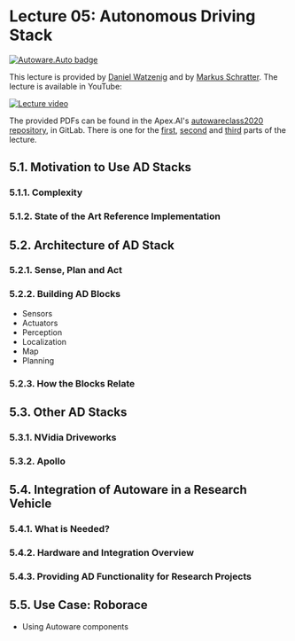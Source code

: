 # Lecture 05: Autonomous Driving Stack
[![Autoware.Auto badge](https://img.shields.io/badge/Autoware-Auto-orange.svg)](https://www.autoware.auto)

This lecture is provided by [Daniel Watzenig](https://www.linkedin.com/in/daniel-watzenig-4a0b985) and by [Markus Schratter](https://www.linkedin.com/in/markusschratter). The lecture is available in YouTube:

[![Lecture video](https://img.youtube.com/vi/nTI4fnn2tuU/0.jpg)](https://www.youtube.com/watch?v=nTI4fnn2tuU&list=PLL57Sz4fhxLpCXgN0lvCF7aHAlRA5FoFr&index=5)

The provided PDFs can be found in the Apex.AI's [autowareclass2020 repository](https://gitlab.com/ApexAI/autowareclass2020/-/blob/master/lectures/05_Architectures), in GitLab. There is one for the [first](https://gitlab.com/ApexAI/autowareclass2020/-/blob/master/lectures/05_Architectures/Part_1.pdf), [second](https://gitlab.com/ApexAI/autowareclass2020/-/blob/master/lectures/05_Architectures/Part_2.pdf) and [third](https://gitlab.com/ApexAI/autowareclass2020/-/blob/master/lectures/05_Architectures/Part_3.pdf) parts of the lecture.


## 5.1. Motivation to Use AD Stacks
### 5.1.1. Complexity
### 5.1.2. State of the Art Reference Implementation


## 5.2. Architecture of AD Stack
### 5.2.1. Sense, Plan and Act
### 5.2.2. Building AD Blocks
- Sensors
- Actuators
- Perception
- Localization
- Map
- Planning
### 5.2.3. How the Blocks Relate


## 5.3. Other AD Stacks
### 5.3.1. NVidia Driveworks
### 5.3.2. Apollo


## 5.4. Integration of Autoware in a Research Vehicle
### 5.4.1. What is Needed?
### 5.4.2. Hardware and Integration Overview
### 5.4.3. Providing AD Functionality for Research Projects


## 5.5. Use Case: Roborace
- Using Autoware components
